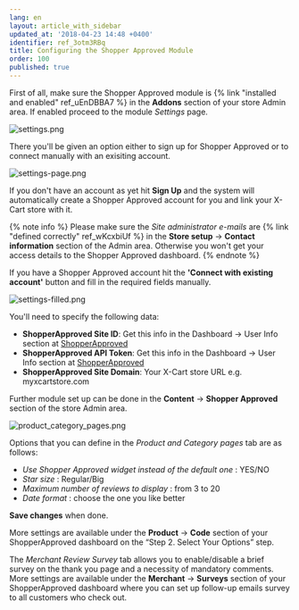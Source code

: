 ```yaml
---
lang: en
layout: article_with_sidebar
updated_at: '2018-04-23 14:48 +0400'
identifier: ref_3otm3RBq
title: Configuring the Shopper Approved Module
order: 100
published: true
---
```

First of all, make sure the Shopper Approved module is {% link "installed and enabled" ref_uEnDBBA7 %} in the **Addons** section of your store Admin area. If enabled proceed to the module _Settings_ page.

![settings.png]({{site.baseurl}}/attachments/ref_3otm3RBq/settings.png)

There you'll be given an option either to sign up for Shopper Approved or to connect manually with an exisiting account.
 
![settings-page.png]({{site.baseurl}}/attachments/ref_3otm3RBq/settings-page.png)

If you don't have an account as yet hit **Sign Up** and the system will automatically create a Shopper Approved account for you and link your X-Cart store with it. 

{% note info %}
Please make sure the _Site administrator e-mails_ are {% link "defined correctly" ref_wKcxbiUf %} in the **Store setup** -> **Contact information** section of the Admin area. Otherwise you won't get your access details to the Shopper Approved dashboard.
{% endnote %}

If you have a Shopper Approved account hit the **'Connect with existing account'** button and fill in the required fields manually.

![settings-filled.png]({{site.baseurl}}/attachments/ref_3otm3RBq/settings-filled.png)

You'll need to specify the following data:
* **ShopperApproved Site ID**: Get this info in the Dashboard -> User Info section at [ShopperApproved](https://www.shopperapproved.com/account/dashboard/userinfo/account-settings "Configuring the Shopper Approved Module") 
* **ShopperApproved API Token**: Get this info in the Dashboard -> User Info section at [ShopperApproved](https://www.shopperapproved.com/account/dashboard/userinfo/account-settings "Configuring the Shopper Approved Module") 
* **ShopperApproved Site Domain**: Your X-Cart store URL e.g. myxcartstore.com


Further module set up can be done in the **Content** -> **Shopper Approved** section of the store Admin area.

![product_category_pages.png]({{site.baseurl}}/attachments/ref_3otm3RBq/product_category_pages.png)

Options that you can define in the _Product and Category pages_ tab are as follows:
* _Use Shopper Approved widget instead of the default one_ : YES/NO
* _Star size_ : Regular/Big
* _Maximum number of reviews to display_ : from 3 to 20
* _Date format_ : choose the one you like better 

**Save changes** when done. 

More settings are available under the **Product** -> **Code** section of your ShopperApproved dashboard on the “Step 2. Select Your Options” step.

The _Merchant Review Survey_ tab allows you to enable/disable a brief survey on the thank you page and a necessity of mandatory comments. More settings are available under the **Merchant** -> **Surveys** section of your ShopperApproved dashboard where you can set up follow-up emails survey to all customers who check out.
